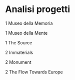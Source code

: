 # Analisi progetti

1 Museo della Memoria

1 Museo della Mente

1 The Source

2 Immaterials

2 Monument

2 The Flow Towards Europe
